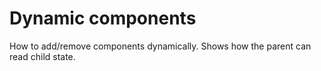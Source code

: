 # Dynamic components
How to add/remove components dynamically. Shows how the parent can read child state.

